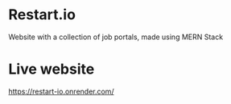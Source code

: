 # Restart.io
<p>Website with a collection of job portals, made using MERN Stack</p>

# Live website
https://restart-io.onrender.com/
